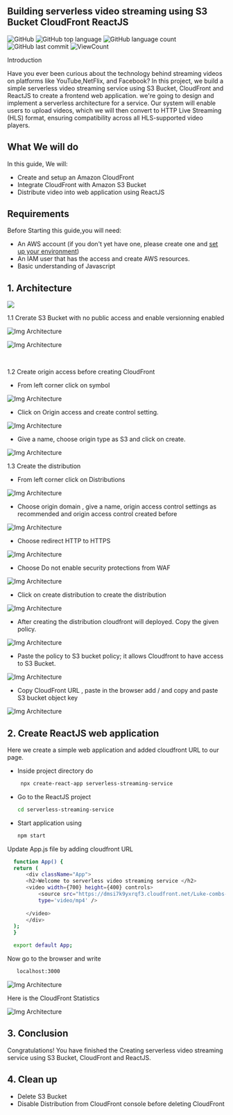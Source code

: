 ## Building serverless video streaming using S3 Bucket CloudFront ReactJS

![GitHub](https://img.shields.io/github/license/fermat01/Building-serverless-video-streaming-using-S3-Bucket-CloudFront-ReactJS?style=flat)
![GitHub top language](https://img.shields.io/github/languages/top/fermat01/Building-serverless-video-streaming-using-S3-Bucket-CloudFront-ReactJS?style=flat)
![GitHub language count](https://img.shields.io/github/languages/count/fermat01/Building-serverless-video-streaming-using-S3-Bucket-CloudFront-ReactJS?style=flat)
![GitHub last commit](https://img.shields.io/github/last-commit/fermat01/Building-serverless-video-streaming-using-S3-Bucket-CloudFront-ReactJS?style=flat)
![ViewCount](https://views.whatilearened.today/views/github/fermat01/Building-serverless-video-streaming-using-S3-Bucket-CloudFront-ReactJS.svg?cache=remove)

Introduction

Have you ever been curious about the technology behind streaming videos on platforms like YouTube,NetFlix, and Facebook? In this project, we build a simple serverless video streaming service using S3 Bucket, CloudFront and ReactJS to create a frontend web application.
we're going to design and implement a serverless architecture for a service. Our system will enable users to upload videos, which we will then convert to HTTP Live Streaming (HLS) format, ensuring compatibility across all HLS-supported video players.

## What We will do

In this guide, We will:

- Create and setup an Amazon CloudFront
- Integrate CloudFront with Amazon S3 Bucket
- Distribute video into web application using ReactJS

## Requirements

Before Starting this guide,you will need:

- An AWS account (if you don't yet have one, please create one and [set up your environment](https://aws.amazon.com/getting-started/guides/setup-environment/))
- An IAM user that has the access and create AWS resources.
- Basic understanding of Javascript

## 1. Architecture

<img src="images/serverless-streaming-app.gif" > 

 <br />

1.1 Crerate S3 Bucket with no public access and enable versionning enabled

 ![Img Architecture](images/s3bucket.png) 



 ![Img Architecture](images/bucket2.png) 

 <br />

1.2 Create origin access before creating CloudFront


- From left corner click on symbol

 ![Img Architecture](images/OAC00.png) 

 
- Click on Origin access and create control setting.
  
![Img Architecture](images/OAC0.png)

- Give a name, choose origin type as S3 and click on create.
  
![Img Architecture](images/OAC2.png) 

1.3 Create the distribution

- From left corner click on Distributions
  
![Img Architecture](images/distribution1.png)

- Choose origin domain , give a name,  origin access control settings as recommended and origin access control created before  

![Img Architecture](images/distribution2.png)
- Choose redirect HTTP to HTTPS 
  
![Img Architecture](images/distribution3.png)

- Choose Do not enable security protections from WAF
  
![Img Architecture](images/distribution5.png)

- Click on create distribution to create the distribution
  
![Img Architecture](images/distribution4.png)


- After creating the distribution cloudfront will deployed. Copy the given policy.
  

![Img Architecture](images/update-cloudFront-policy.png)

- Paste the policy to S3 bucket policy; it allows Cloudfront to have access to S3 Bucket.
  

![Img Architecture](images/s3-bucket-policy-updated.png)


- Copy CloudFront URL , paste in the browser add / and copy and paste S3 bucket object key 
 

![Img Architecture](images/test1.png)


## 2. Create ReactJS web application <br />
   
 Here we create a simple web application and added cloudfront URL to our page.

-  Inside project directory do <br/>
   ```bash
    npx create-react-app serverless-streaming-service
   ```
- Go to the ReactJS project <br/>
    ```bash
   cd serverless-streaming-service
   ```
- Start application using <br/>

    ```bash
    npm start
    ```
Update App.js file by adding cloudfront URL

  ```bash 
    function App() {
    return (
        <div className="App">
        <h2>Welcome to serverless video streaming service </h2>
        <video width={700} height={400} controls>
            <source src="https://dmsi7k9yxrqf3.cloudfront.net/Luke-combs-and-Tracy-Chapman.mp4"
            type='video/mp4' />
            
        </video>
        </div>
    );
    }

    export default App;
```
Now go to the browser and write
```bash 
   localhost:3000
```

![Img Architecture](images/final.png)

Here is the CloudFront Statistics 

![Img Architecture](images/statCloudFront.png)

## 3. Conclusion <br />

Congratulations! You have finished the Creating serverless video streaming service using S3 Bucket, CloudFront and ReactJS.

##  4. Clean up

- Delete S3 Bucket
- Disable Distribution from CloudFront console before deleting CloudFront
